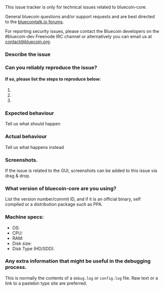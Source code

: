 <!--- Remove sections that do not apply -->

This issue tracker is only for technical issues related to bluecoin-core.

General bluecoin questions and/or support requests and are best directed to the [bluecointalk.io forums](https://bluecointalk.io/).

For reporting security issues, please contact the Bluecoin developers on the #bluecoin-dev Freenode IRC channel or alternatively you can email us at contact@bluecoin.org.

### Describe the issue

### Can you reliably reproduce the issue?
#### If so, please list the steps to reproduce below:
1.
2.
3.

### Expected behaviour
Tell us what should happen

### Actual behaviour
Tell us what happens instead

### Screenshots.
If the issue is related to the GUI, screenshots can be added to this issue via drag & drop.

### What version of bluecoin-core are you using?
List the version number/commit ID, and if it is an official binary, self compiled or a distribution package such as PPA.

### Machine specs:
- OS:
- CPU:
- RAM:
- Disk size:
- Disk Type (HD/SDD):

### Any extra information that might be useful in the debugging process.
This is normally the contents of a `debug.log` or `config.log` file. Raw text or a link to a pastebin type site are preferred.

